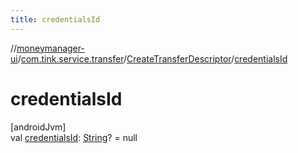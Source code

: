 ```yaml
---
title: credentialsId
---
```

//[moneymanager-ui](../../../index.html)/[com.tink.service.transfer](../index.html)/[CreateTransferDescriptor](index.html)/[credentialsId](credentials-id.html)



# credentialsId



[androidJvm]\
val [credentialsId](credentials-id.html): [String](https://kotlinlang.org/api/latest/jvm/stdlib/kotlin/-string/index.html)? = null




